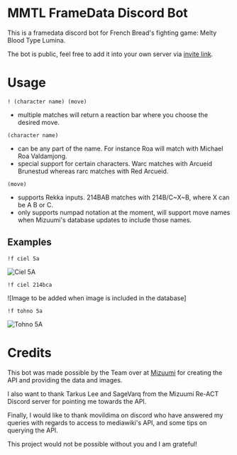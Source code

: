 # MMTL FrameData Discord Bot
This is a framedata discord bot for French Bread's fighting game: Melty Blood Type Lumina.

The bot is public, feel free to add it into your own server via [invite link](https://discord.com/api/oauth2/authorize?client_id=893058566854946836&permissions=534723820608&scope=bot).

# Usage
`! (character name) (move)`
- multiple matches will return a reaction bar where you choose the desired move.

`(character name)`
- can be any part of the name. For instance Roa will match with Michael Roa Valdamjong.
- special support for certain characters. Warc matches with Arcueid Brunestud whereas rarc matches with Red Arcueid.

`(move)`
- supports Rekka inputs. 214BAB matches with 214B/C\~X\~B, where X can be A B or C.
- only supports numpad notation at the moment, will support move names when Mizuumi's database updates to include those names.

## Examples
`!f ciel 5a`

![Ciel 5A](https://i.imgur.com/qFrmLX0.png)

`!f ciel 214bca`

![Image to be added when image is included in the database]

`!f tohno 5a`

![Tohno 5A](https://i.imgur.com/XuTsqey.png)

# Credits
This bot was made possible by the Team over at [Mizuumi](https://wiki.gbl.gg/w/Main_Page) for creating the API and providing the data and images.

I also want to thank Tarkus Lee and SageVarq from the Mizuumi Re-ACT Discord server for pointing me towards the API.

Finally, I would like to thank movildima on discord who have answered my queries with regards to access to mediawiki's API, and some tips on querying the API.

This project would not be possible without you and I am grateful!


